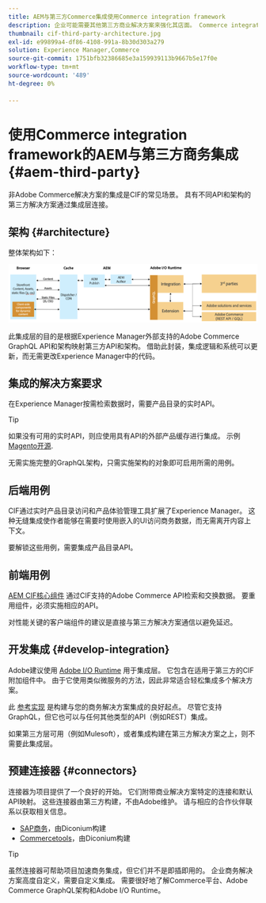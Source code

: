```yaml
---
title: AEM与第三方Commerce集成使用Commerce integration framework
description: 企业可能需要其他第三方商业解决方案来强化其店面。 Commerce integration framework(CIF)可用于此类集成方案，以使用I/O运行时将第三方商业解决方案连接到Adobe Experience Manager。
thumbnail: cif-third-party-architecture.jpg
exl-id: e99899a4-df86-4108-991a-8b30d303a279
solution: Experience Manager,Commerce
source-git-commit: 1751bfb32386685e3a159939113b9667b5e17f0e
workflow-type: tm+mt
source-wordcount: '489'
ht-degree: 0%

---
```


# 使用Commerce integration framework的AEM与第三方商务集成 {#aem-third-party}

非Adobe Commerce解决方案的集成是CIF的常见场景。 具有不同API和架构的第三方解决方案通过集成层连接。

## 架构 {#architecture}

整体架构如下：

![AEM非Magento/第三方架构概述](../assets//AEM_nonMagento_Architecture.png)

此集成层的目的是根据Experience Manager外部支持的Adobe Commerce GraphQL API和架构映射第三方API和架构。 借助此封装，集成逻辑和系统可以更新，而无需更改Experience Manager中的代码。

## 集成的解决方案要求

在Experience Manager按需检索数据时，需要产品目录的实时API。

>[!TIP]
>
>如果没有可用的实时API，则应使用具有API的外部产品缓存进行集成。 示例 [Magento开源](https://business.adobe.com/products/magento/open-source.html).

无需实施完整的GraphQL架构，只需实施架构的对象即可启用所需的用例。

## 后端用例

CIF通过实时产品目录访问和产品体验管理工具扩展了Experience Manager。 这种无缝集成使作者能够在需要时使用嵌入的UI访问商务数据，而无需离开内容上下文。

要解锁这些用例，需要集成产品目录API。

## 前端用例

[AEM CIF核心组件](https://github.com/adobe/aem-core-cif-components) 通过CIF支持的Adobe Commerce API检索和交换数据。 要重用组件，必须实施相应的API。

对性能关键的客户端组件的建议是直接与第三方解决方案通信以避免延迟。

## 开发集成 {#develop-integration}

Adobe建议使用 [Adobe I/O Runtime](https://developer.adobe.com/apis/experienceplatform/runtime.html) 用于集成层。 它包含在适用于第三方的CIF附加组件中。 由于它使用类似微服务的方法，因此非常适合轻松集成多个解决方案。

此 [参考实现](https://github.com/adobe/commerce-cif-graphql-integration-reference) 是构建与您的商务解决方案集成的良好起点。 尽管它支持GraphQL，但它也可以与任何其他类型的API（例如REST）集成。

如果第三方层可用（例如Mulesoft），或者集成构建在第三方解决方案之上，则不需要此集成层。

## 预建连接器 {#connectors}

连接器为项目提供了一个良好的开始。 它们附带商业解决方案特定的连接和默认API映射。 这些连接器由第三方构建，不由Adobe维护。 请与相应的合作伙伴联系以获取相关信息。

* [SAP商务](https://github.com/diconium/commerce-cif-graphql-integration-hybris)，由Diconium构建
* [Commercetools](https://github.com/diconium/commerce-cif-graphql-integration-commercetool)，由Diconium构建

>[!TIP]
>
>虽然连接器可帮助项目加速商务集成，但它们并不是即插即用的。 企业商务解决方案高度自定义，需要自定义集成。 需要很好地了解Commerce平台、Adobe Commerce GraphQL架构和Adobe I/O Runtime。
